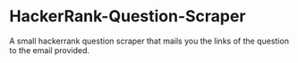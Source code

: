 # HackerRank-Question-Scraper
A small hackerrank question scraper that mails you the links of the question to the email provided.
